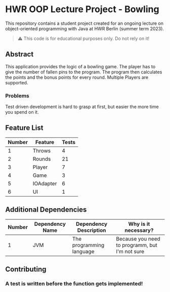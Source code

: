 # HWR OOP Lecture Project - Bowling

This repository contains a student project created for an ongoing lecture on object-oriented programming with Java at 
HWR Berlin (summer term 2023).

> :warning: This code is for educational purposes only. Do not rely on it!

## Abstract

[TODO]: <> (Write a short description of your project.)
This application provides the logic of a bowling game. 
The player has to give the number of fallen pins to the program. 
The program then calculates the points and the bonus points for every round.
Multiple Players are supported.

[TODO]: <> (State most important features.)
[not implemented]: <> (Score Table Calculation)
[not implemented]: <> (User Management)
[not implemented]: <> (Automatic Winner detection)

### Problems
[TODO]: <> (State the most interesting problems you encountered during the project.)
Test driven development is hard to grasp at first, but easier the more time you spend on it.

## Feature List

[TODO]: <> (Add a new row to the table for every completed feature.)

| Number | Feature   | Tests |
|--------|-----------|-------|
| 1      | Throws    | 4     |
| 2      | Rounds    | 21    |
| 3      | Player    | 7     |
| 4      | Game      | 3     |
| 5      | IOAdapter | 6     |
| 6      | UI        | 1     |

## Additional Dependencies

[TODO]: <> (Add a new row to the table for every required dependency.)

| Number | Dependency Name | Dependency Description   | Why is it necessary?                           |
|--------|-----------------|--------------------------|------------------------------------------------|
| 1      | JVM             | The programming language | Because you need to programm, but I'm not sure |

## Contributing

### A test is written before the function gets implemented!